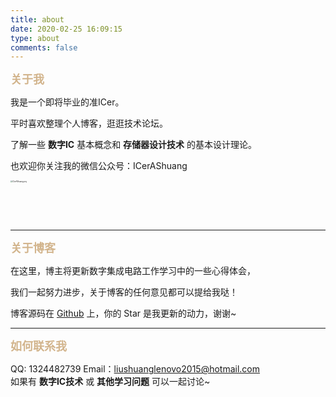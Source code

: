 ```yaml
---
title: about
date: 2020-02-25 16:09:15
type: about
comments: false 
---
```


<font size=4 color=Tan> **关于我** </font>

我是一个即将毕业的准ICer。

平时喜欢整理个人博客，逛逛技术论坛。

了解一些 **数字IC** 基本概念和 **存储器设计技术** 的基本设计理论。

也欢迎你关注我的微信公众号：ICerAShuang

<img src="https://i.loli.net/2020/03/27/PeUhCzdYOtBacjW.png" alt="ICerAShuang.png" align="left" alt="img" style="zoom:20%;" />
​	



<p></p>

<br></br>

----



<font size=4 color=Tan> **关于博客** </font> 

在这里，博主将更新数字集成电路工作学习中的一些心得体会，

我们一起努力进步，关于博客的任何意见都可以提给我哒！

博客源码在 <a target="_blank" href='https://github.com/sliu0827/sliu0827.github.io'>Github</a> 上，你的 Star 是我更新的动力，谢谢~

----



<font size=4 color=Tan> **如何联系我** </font>

QQ: 1324482739 
Email：liushuanglenovo2015@hotmail.com         
如果有 **数字IC技术** 或 **其他学习问题** 可以一起讨论~


